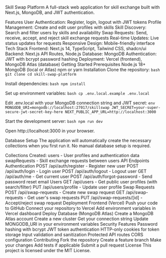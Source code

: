 Skill Swap Platform
A full-stack web application for skill exchange built with Next.js, MongoDB, and JWT authentication.

Features
User Authentication: Register, login, logout with JWT tokens
Profile Management: Create and edit user profiles with skills
Skill Discovery: Search and filter users by skills and availability
Swap Requests: Send, receive, accept, and reject skill exchange requests
Real-time Updates: Live status updates for requests
Responsive Design: Mobile-friendly interface
Tech Stack
Frontend: Next.js 14, TypeScript, Tailwind CSS, shadcn/ui
Backend: Next.js API Routes, Node.js
Database: MongoDB
Authentication: JWT with bcrypt password hashing
Deployment: Vercel (frontend), MongoDB Atlas (database)
Getting Started
Prerequisites
Node.js 18+
MongoDB (local or Atlas)
npm or yarn
Installation
Clone the repository: ```bash git clone cd skill-swap-platform ```

Install dependencies: ```bash npm install ```

Set up environment variables: ```bash cp .env.local.example .env.local ```

Edit .env.local with your MongoDB connection string and JWT secret: ```env MONGODB_URI=mongodb://localhost:27017/skillswap JWT_SECRET=your-super-secure-jwt-secret-key-here NEXT_PUBLIC_APP_URL=http://localhost:3000 ```

Start the development server: ```bash npm run dev ```

Open http://localhost:3000 in your browser.

Database Setup
The application will automatically create the necessary collections when you first run it. No manual database setup is required.

Collections Created:
users - User profiles and authentication data
swapRequests - Skill exchange requests between users
API Endpoints
Authentication
POST /api/auth/register - Register new user
POST /api/auth/login - Login user
POST /api/auth/logout - Logout user
GET /api/auth/me - Get current user
POST /api/auth/forgot-password - Send password reset email
Users
GET /api/users - Get public user profiles (with search/filter)
PUT /api/users/profile - Update user profile
Swap Requests
POST /api/swap-requests - Create new swap request
GET /api/swap-requests - Get user's swap requests
PUT /api/swap-requests/[id] - Accept/reject swap request
Deployment
Frontend (Vercel)
Push your code to GitHub
Connect your repository to Vercel
Add environment variables in Vercel dashboard
Deploy
Database (MongoDB Atlas)
Create a MongoDB Atlas account
Create a new cluster
Get your connection string
Update MONGODB_URI in your environment variables
Security Features
Password hashing with bcrypt
JWT token authentication
HTTP-only cookies for token storage
Input validation and sanitization
Protected API routes
CORS configuration
Contributing
Fork the repository
Create a feature branch
Make your changes
Add tests if applicable
Submit a pull request
License
This project is licensed under the MIT License.
